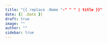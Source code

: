 ```yaml
---
title: "{{ replace .Name "-" " " | title }}"
date: {{ .Date }}
draft: true
image: ""
author: ""
sidebar: true
---
```


